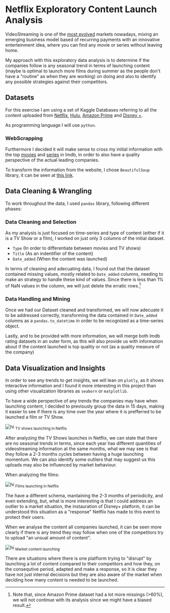 # Netflix Exploratory Content Launch Analysis 

VideoStreaming is one of the [most evolved](https://www.statista.com/outlook/dmo/digital-media/video-on-demand/video-streaming-svod/worldwide#revenue) markets nowadays, mixing an emerging business model based of recurring payments with an innovative enterteinment idea, where you can find any movie or series without leaving home.

My approach with this exploratory data analysis is to determine if the companies follow is any seasonal trend in terms of launching content (maybe is optimal to launch more films during summer as the people don't have a "routine" as when they are working) on doing and also to identify any possible strategies against their competitors.



## Datasets

For this exercise I am using a set of Kaggle Databases referring to all the content uploaded from [Netflix](https://www.kaggle.com/datasets/shivamb/netflix-shows), [Hulu](https://www.kaggle.com/datasets/shivamb/hulu-movies-and-tv-shows), [Amazon Prime](https://www.kaggle.com/datasets/shivamb/amazon-prime-movies-and-tv-shows) and [Disney +](https://www.kaggle.com/datasets/shivamb/disney-movies-and-tv-shows). 

As programming language I will use ``python``.




### WebScrapping

Furthermore I decided it will make sense to cross my initial information with the top [movies](https://www.imdb.com/chart/top/?ref_=nv_mv_250) and [series](https://www.imdb.com/chart/toptv/?ref_=nv_tvv_250) in Imdb, in order to also have a quality perspective of the actual leading companies.

To transform the information from the website, I chose `BeautifulSoup` library, it can be seen at [this link](https://github.com/NotCorrectlyDonated/Netflix_Exploratory_Analysis/blob/main/notebooks/PelisTop250.ipynb).




## Data Cleaning & Wrangling

To work throughout the data, I used `pandas` library, following different phases:


### Data Cleaning and Selection 

As my analysis is just focused on time-series and type of content (either if it is a TV Show or a film), I worked on just only 3 columns of the initial dataset.

- `Type` (In order to differentiate between movies and TV shows)
- `Title` (As an indentifier of the content)
- `Date_added` (When the content was launched)


In terms of cleaning and adecuating data, I found out that the dataset contained missing values, mostly related to `Date_added` columns, needing to make an strategy to handle these kind of values. Since there is less than 1% of NaN values in the column, we will just delete the erratic rows.[^1]

[^1]: Note that, since Amazon Prime dataset had a lot more missings (>60%), we will not continue with its analysis since we might have a biased result.


### Data Handling and Mining

Once we had our Dataset cleaned and transformed, we will now adecuate it to be addressed correctly, transforming the data contained in `Date_added` columns as a `pandas.to_datetime` in order to be recognized as a time-series object.

Lastly, and to be provided with more information, we will merge both Imdb rating datasets in an outer form, as this will also provide us with information about if the content launched is top quality or not (as a quality measure of the company)



## Data Visualization and Insights

In order to see any trends to get insights, we will lean on `plotly`, as it shows interactive information and I found it more interesting in this project than using other visualization libraries as `seaborn` or `matplotlib`. 

To have a wide perspective of any trends the companies may have when launching content, I decided to previously group the data in 15 days, making it easier to see if there is any time over the year where it is prefferred to be launched a film or TV Show.


![hi](https://raw.githubusercontent.com/NotCorrectlyDonated/Netflix_Exploratory_Analysis/main/data/Charts/Film%20Netflix_Analysis.PNG)
<sub> TV shows launching in Netflix </sub>



After analyzing the TV Shows launches in Netflix, we can state that there are no seasonal trends in terms, since each year has different quantities of videostreaming information at the same months, what we may see is that they follow a 2-3 months cycles between having a huge launching momentum. We can also identify some outliers that may suggest us this uploads may also be influenced by market behaviour.


When analyzing the films:

![hi](https://raw.githubusercontent.com/NotCorrectlyDonated/Netflix_Exploratory_Analysis/main/data/Charts/Series%20Netflix_analysis.PNG)
<sub> Films launching in Netflix </sub>


The have a different schema, mantaining the 2-3 months of periodicity, and even extending, but, what is more interesting is that I could address an outlier to a market situation, the instauration of Disney+ platform, it can be understood this situation as a "response" Netflix has made to this event to protect their users.


When we analyse the content all companies launched, it can be seen more clearly if there is any trend they may follow when one of the competitors try to upload "an unsual amount of content".

![hi](https://raw.githubusercontent.com/NotCorrectlyDonated/Netflix_Exploratory_Analysis/main/data/Charts/Analysis%20market.PNG)
<sub> Market content launching</sub>

There are situations where there is one platflorm trying to "disrupt" by launching a lot of content compared to their competitors and how they, on the consequtive period, adapted and make a response, so it is clear they have not just internal decisions but they are also aware of the market when deciding how many content is needed to be launched.


